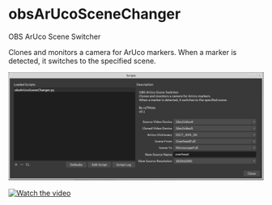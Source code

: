 # obsArUcoSceneChanger

OBS ArUco Scene Switcher

Clones and monitors a camera for ArUco markers.
When a marker is detected, it switches to the specified scene.

![alt text](https://github.com/ratmole/obsArUcoSceneChanger/blob/main/images/obsArUcoSceneChanger.png?raw=true)

[![Watch the video](https://img.youtube.com/vi/zkREH0-CsUo/maxresdefault.jpg)](https://youtu.be/zkREH0-CsUo)


